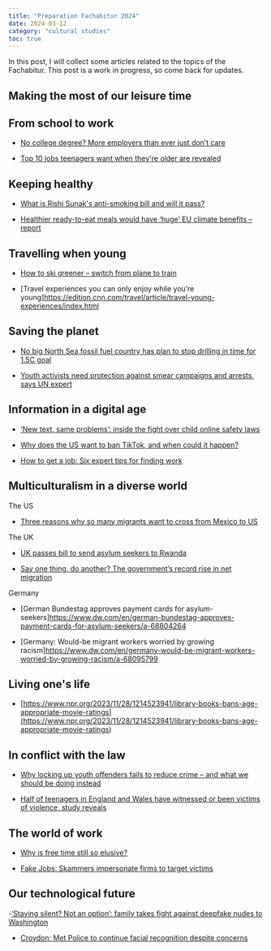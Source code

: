 ```yaml
---
title: "Preparation Fachabitur 2024"
date: 2024-03-12
category: "cultural studies"
toc: true
---
```


In this post, I will collect some articles related to the topics of the
Fachabitur. This post is a work in progress, so come back for updates.

## Making the most of our leisure time

## From school to work

- [No college degree? More employers than ever just don’t care](https://edition.cnn.com/2021/10/11/success/jobs-apprenticeships-college-degrees-feseries/index.html)

- [Top 10 jobs teenagers want when they're older are revealed](https://www.bbc.co.uk/bitesize/articles/zhsbkhv)

## Keeping healthy

- [What is Rishi Sunak's anti-smoking bill and will it pass?](https://www.theguardian.com/society/2024/apr/16/what-rishi-sunak-anti-smoking-bill-and-will-it-pass)

- [Healthier ready-to-eat meals would have ‘huge’ EU climate benefits – report](https://www.theguardian.com/environment/2024/apr/17/healthier-ready-to-eat-meals-would-have-huge-eu-climate-benefits-report)

## Travelling when young

- [How to ski greener – switch from plane to train](https://www.theguardian.com/travel/2023/oct/14/how-to-ski-greener-switch-from-plane-to-train)

- [Travel experiences you can only enjoy while you’re young]<https://edition.cnn.com/travel/article/travel-young-experiences/index.html>

## Saving the planet

- [No big North Sea fossil fuel country has plan to stop drilling in time for 1.5C goal](<https://www.theguardian.com/environment/2024/mar/12/no-big-north-sea-fossil-fuel-nation-plan-stop-drilling-global-heating>)

- [Youth activists need protection against smear campaigns and arrests, says UN expert](<https://www.theguardian.com/society/2024/mar/11/youth-chidlren-activists-protection-smear-campaigns-arrests-un-report>)

## Information in a digital age

- [‘New text, same problems’: inside the fight over child online safety laws](https://www.theguardian.com/technology/2024/mar/11/no-consensus-how-to-keep-kids-safe-online)

- [Why does the US want to ban TikTok, and when could it happen?](<https://www.bbc.com/news/technology-53476117>)

- [How to get a job: Six expert tips for finding work](https://www.bbc.com/news/business-64939070)

## Multiculturalism in a diverse world

The US

- [Three reasons why so many migrants want to cross from Mexico to US](https://www.bbc.com/news/world-us-canada-68208637)

The UK

- [UK passes bill to send asylum seekers to Rwanda](https://www.theguardian.com/uk-news/2024/apr/22/rwanda-deportations-bill-passes-parliament-sunak)

- [Say one thing, do another? The government’s record rise in net migration](https://www.bbc.com/news/uk-68626430)

Germany

- [German Bundestag approves payment cards for asylum-seekers]<https://www.dw.com/en/german-bundestag-approves-payment-cards-for-asylum-seekers/a-68804264>

- [Germany: Would-be migrant workers worried by growing racism]<https://www.dw.com/en/germany-would-be-migrant-workers-worried-by-growing-racism/a-68095799>

## Living one's life

- [https://www.npr.org/2023/11/28/1214523941/library-books-bans-age-appropriate-movie-ratings](<https://www.npr.org/2023/11/28/1214523941/library-books-bans-age-appropriate-movie-ratings>)

## In conflict with the law

- [Why locking up youth offenders fails to reduce crime – and what we should be doing instead](https://www.theguardian.com/commentisfree/2023/feb/21/why-locking-up-youth-offenders-fails-to-reduce-and-what-we-should-be-doing-instead)

- [Half of teenagers in England and Wales have witnessed or been victims of violence, study reveals](<https://www.theguardian.com/uk-news/2023/nov/11/teenager-victims-violence-knife-crime-gangs>)

## The world of work

- [Why is free time still so elusive?](<https://theconversation.com/why-is-free-time-still-so-elusive-221081>)

- [Fake Jobs: Skammers impersonate firms to target victims](<https://www.bbc.com/news/uk-england-surrey-68110626>)

## Our technological future

-[‘Staying silent? Not an option’: family takes fight against deepfake nudes to Washington](<https://www.theguardian.com/technology/2024/mar/12/family-takes-fight-against-deepfake-nudes-to-washington>)

- [Croydon: Met Police to continue facial recognition despite concerns](https://www.bbc.com/news/uk-england-london-68274090)
